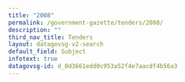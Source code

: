 ```yaml
---
title: "2008"
permalink: /government-gazette/tenders/2008/
description: ""
third_nav_title: Tenders
layout: datagovsg-v2-search
default_field: Subject
infotext: true
datagovsg-id: d_0d3661edd0c953a52f4e7aacdf4b56a3
---
```

